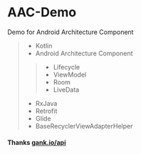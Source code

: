 # AAC-Demo
Demo for Android Architecture Component

>* Kotlin
>* Android Architecture Component
>>* Lifecycle
>>* ViewModel
>>* Room
>>* LiveData
>* RxJava
>* Retrofit
>* Glide
>* BaseRecyclerViewAdapterHelper

#### Thanks [gank.io/api](http://gank.io/api)
